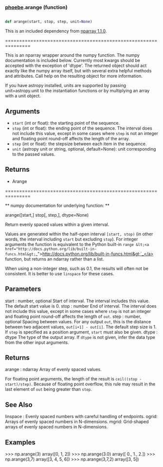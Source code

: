 ### [phoebe](phoebe.md).arange (function)


```py

def arange(start, stop, step, unit=None)

```



This is an included dependency from [nparray 1.1.0](https://nparray.readthedocs.io/en/1.1.0/).

===============================================================


This is an nparray wrapper around the numpy function.  The
numpy documentation is included below.  Currently most kwargs
should be accepted with the exception of 'dtype'.  The returned
object should act exactly like the numpy array itself, but with
several extra helpful methods and attributes.  Call help on the
resulting object for more information.

If you have astropy installed, units are supported by passing unit=astropy.unit
to the instantiation functions or by multiplying an array with a unit object.


Arguments
------------
* `start` (int or float): the starting point of the sequence.
* `stop` (int or float): the ending point of the sequence.  The interval
does not include this value, except in some cases where `step` is not an
integer and floating point round-off affects the length of the array.
* `step` (int or float): the stepsize between each item in the sequence.
* `unit` (astropy unit or string, optional, default=None): unit
corresponding to the passed values.

Returns
-----------
* Arange


===============================================================

** numpy documentation for underlying function: **

arange([start,] stop[, step,], dtype=None)

Return evenly spaced values within a given interval.

Values are generated within the half-open interval ``[start, stop)``
(in other words, the interval including `start` but excluding `stop`).
For integer arguments the function is equivalent to the Python built-in
`range &lt;<a href="http://docs.python.org/lib/built-in-funcs.html&gt;`_">http://docs.python.org/lib/built-in-funcs.html&gt;`_</a> function,
but returns an ndarray rather than a list.

When using a non-integer step, such as 0.1, the results will often not
be consistent.  It is better to use ``linspace`` for these cases.

Parameters
----------
start : number, optional
Start of interval.  The interval includes this value.  The default
start value is 0.
stop : number
End of interval.  The interval does not include this value, except
in some cases where `step` is not an integer and floating point
round-off affects the length of `out`.
step : number, optional
Spacing between values.  For any output `out`, this is the distance
between two adjacent values, ``out[i+1] - out[i]``.  The default
step size is 1.  If `step` is specified as a position argument,
`start` must also be given.
dtype : dtype
The type of the output array.  If `dtype` is not given, infer the data
type from the other input arguments.

Returns
-------
arange : ndarray
Array of evenly spaced values.

For floating point arguments, the length of the result is
``ceil((stop - start)/step)``.  Because of floating point overflow,
this rule may result in the last element of `out` being greater
than `stop`.

See Also
--------
linspace : Evenly spaced numbers with careful handling of endpoints.
ogrid: Arrays of evenly spaced numbers in N-dimensions.
mgrid: Grid-shaped arrays of evenly spaced numbers in N-dimensions.

Examples
--------
&gt;&gt;&gt; np.arange(3)
array([0, 1, 2])
&gt;&gt;&gt; np.arange(3.0)
array([ 0.,  1.,  2.])
&gt;&gt;&gt; np.arange(3,7)
array([3, 4, 5, 6])
&gt;&gt;&gt; np.arange(3,7,2)
array([3, 5])


